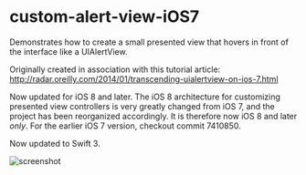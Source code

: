custom-alert-view-iOS7
======================

Demonstrates how to create a small presented view that hovers in front of the interface like a UIAlertView.

Originally created in association with this tutorial article: <http://radar.oreilly.com/2014/01/transcending-uialertview-on-ios-7.html>

Now updated for iOS 8 and later. The iOS 8 architecture for customizing presented view controllers is very greatly changed from iOS 7, and the project has been reorganized accordingly. It is therefore now iOS 8 and later _only_. For the earlier iOS 7 version, checkout commit 7410850.

Now updated to Swift 3.

![screenshot](http://www.apeth.com/customAlert.png)

